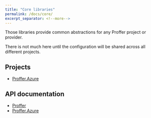 ```yaml
---
title: "Core libraries"
permalink: /docs/core/
excerpt_separator: <!--more-->
---
```


Those libraries provide common abstractions for any Proffer project or provider.
<!--more-->
There is not much here until the configuration will be shared across all different projects.

## Projects

- [Proffer.Azure](/core/azure)

## API documentation

- [Proffer](/api/core)
- [Proffer.Azure](/api/core/azure)
